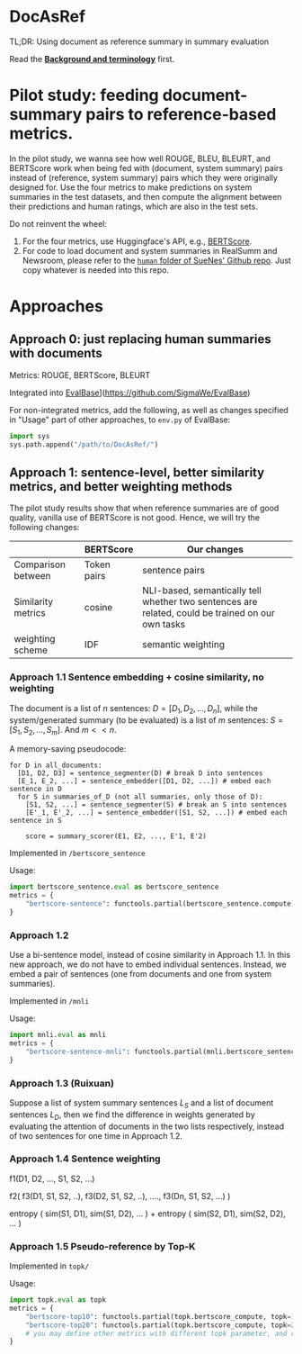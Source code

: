 # DocAsRef

TL;DR: Using document as reference summary in summary evaluation

Read the [**Background and terminology**](https://forrestbao.github.io/summarization_metrics.html) first.

# Pilot study: feeding document-summary pairs to reference-based metrics.

In the pilot study, we wanna see how well ROUGE, BLEU, BLEURT, and BERTScore work when being fed with (document, system summary) pairs instead of (reference, system summary) pairs which they were originally designed for. Use the four metrics to make predictions on system summaries in the test datasets, and then compute the alignment between their predictions and human ratings, which are also in the test sets. 

Do not reinvent the wheel:
1. For the four metrics, use Huggingface's API, e.g., [BERTScore](https://huggingface.co/spaces/evaluate-metric/bertscore). 
2. For code to load document and system summaries in RealSumm and Newsroom, please refer to the [`human` folder of SueNes' Github repo](https://github.com/forrestbao/SueNes/tree/master/human). Just copy whatever is needed into this repo. 

# Approaches

## Approach 0: just replacing human summaries with documents

Metrics: ROUGE, BERTScore, BLEURT

Integrated into [EvalBase](https://github.com/SigmaWe/EvalBase)](https://github.com/SigmaWe/EvalBase)

For non-integrated metrics, add the following, as well as changes specified in "Usage" part of other approaches, to `env.py` of EvalBase:

```python
import sys
sys.path.append("/path/to/DocAsRef/")
```

## Approach 1: sentence-level, better similarity metrics, and better weighting methods
The pilot study results show that when reference summaries are of good quality, vanilla use of BERTScore is not good. Hence, we will try the following changes: 

| | BERTScore | Our changes | 
|--|--|--|
|Comparison between |Token pairs| sentence pairs | 
| Similarity metrics| cosine | NLI-based, semantically tell whether two sentences are related, could be trained on our own tasks | 
| weighting scheme | IDF | semantic weighting  |

### Approach 1.1 Sentence embedding + cosine similarity, no weighting

The document is a list of $n$ sentences: $D=[D_1, D_2, ..., D_n]$, while the system/generated summary (to be evaluated) is a list of $m$ sentences: $S=[S_1, S_2, ..., S_m]$. And $m < < n$. 

A memory-saving pseudocode: 

```
for D in all_documents:
  [D1, D2, D3] = sentence_segmenter(D) # break D into sentences
  [E_1, E_2, ...] = sentence_embedder([D1, D2, ...]) # embed each sentence in D
  for S in summaries_of_D (not all summaries, only those of D):
    [S1, S2, ...] = sentence_segmenter(S) # break an S into sentences 
    [E'_1, E'_2, ...] = sentence_embedder([S1, S2, ...]) # embed each sentence in S
    
    score = summary_scorer(E1, E2, ..., E'1, E'2)
```

Implemented in `/bertscore_sentence`

Usage:
```python
import bertscore_sentence.eval as bertscore_sentence
metrics = {
    "bertscore-sentence": functools.partial(bertscore_sentence.compute),
}
```

### Approach 1.2

Use a bi-sentence model, instead of cosine similarity in Approach 1.1. In this new approach, we do not have to embed individual sentences. Instead, we embed a pair of sentences (one from documents and one from system summaries).

Implemented in `/mnli`

Usage:
```python
import mnli.eval as mnli
metrics = {
    "bertscore-sentence-mnli": functools.partial(mnli.bertscore_sentence_compute),
}
```

### Approach 1.3 (Ruixuan)

Suppose a list of system summary sentences $L_S$ and a list of document sentences $L_D$, then we find the difference in weights generated by evaluating the attention of documents in the two lists respectively, instead of two sentences for one time in Approach 1.2.

### Approach 1.4 Sentence weighting


f1(D1, D2, ..., S1, S2, ...) 

f2( f3(D1, S1, S2, ..), f3(D2, S1, S2, ..), ...., f3(Dn, S1, S2, ...) ) 

entropy ( sim(S1, D1), sim(S1, D2), ... ) 
+ 
entropy ( sim(S2, D1), sim(S2, D2), ... )

### Approach 1.5 Pseudo-reference by Top-K

Implemented in `topk/`

Usage:
```python
import topk.eval as topk
metrics = {
    "bertscore-top10": functools.partial(topk.bertscore_compute, topk=10),
    "bertscore-top20": functools.partial(topk.bertscore_compute, topk=20),
    # you may define other metrics with different topk parameter, and replace bertscore_compute by rouge_compute and bleurt_compute
}
```

